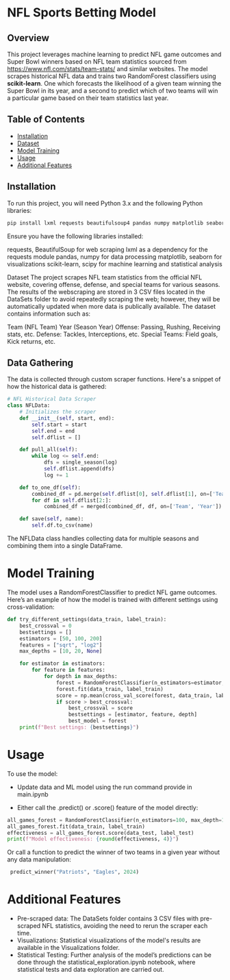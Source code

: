 # NFL Sports Betting Model

## Overview
This project leverages machine learning to predict NFL game outcomes and Super Bowl winners based on NFL team statistics sourced from https://www.nfl.com/stats/team-stats/ and similar websites. The model scrapes historical NFL data and trains two RandomForest classifiers using **scikit-learn**. One which forecasts the likelihood of a given team winning the Super Bowl in its year, and a second to predict which of two teams will win a particular game based on their team statistics last year.

## Table of Contents
- [Installation](#installation)
- [Dataset](#dataset)
- [Model Training](#model-training)
- [Usage](#usage)
- [Additional Features](#additional-features)

## Installation
To run this project, you will need Python 3.x and the following Python libraries:

```bash
pip install lxml requests beautifulsoup4 pandas numpy matplotlib seaborn scikit-learn scipy
```
Ensure you have the following libraries installed:

requests, BeautifulSoup for web scraping
lxml as a dependency for the requests module
pandas, numpy for data processing
matplotlib, seaborn for visualizations
scikit-learn, scipy for machine learning and statistical analysis

Dataset
The project scrapes NFL team statistics from the official NFL website, covering offense, defense, and special teams for various seasons. The results of the webscraping are stored in 3 CSV files located in the DataSets folder to avoid repeatedly scraping the web; however, they will be automatically updated when more data is publically available. The dataset contains information such as:

Team (NFL Team)
Year (Season Year)
Offense: Passing, Rushing, Receiving stats, etc.
Defense: Tackles, Interceptions, etc.
Special Teams: Field goals, Kick returns, etc.

## Data Gathering
The data is collected through custom scraper functions. Here's a snippet of how the historical data is gathered:

``` python
# NFL Historical Data Scraper
class NFLData:
    # Initializes the scraper
    def __init__(self, start, end):
        self.start = start
        self.end = end
        self.dflist = []

    def pull_all(self):
        while log <= self.end:
            dfs = single_season(log)
            self.dflist.append(dfs)
            log += 1

    def to_one_df(self):
        combined_df = pd.merge(self.dflist[0], self.dflist[1], on=['Team', 'Year'])
        for df in self.dflist[2:]:
            combined_df = merged(combined_df, df, on=['Team', 'Year'])

    def save(self, name):
        self.df.to_csv(name)
```

The NFLData class handles collecting data for multiple seasons and combining them into a single DataFrame.

# Model Training
The model uses a RandomForestClassifier to predict NFL game outcomes. Here’s an example of how the model is trained with different settings using cross-validation:

``` python 
def try_different_settings(data_train, label_train):
    best_crossval = 0
    bestsettings = []
    estimators = [50, 100, 200]
    features = ["sqrt", "log2"]
    max_depths = [10, 20, None]

    for estimator in estimators:
        for feature in features:
            for depth in max_depths:
                forest = RandomForestClassifier(n_estimators=estimator, max_features=feature, max_depth=depth)
                forest.fit(data_train, label_train)
                score = np.mean(cross_val_score(forest, data_train, label_train))
                if score > best_crossval:
                    best_crossval = score
                    bestsettings = [estimator, feature, depth]
                    best_model = forest
    print(f"Best settings: {bestsettings}")

```



# Usage
To use the model:

- Update data and ML model using the run command provide in main.ipynb

- Either call the .predict() or .score() feature of the model directly:
``` python
all_games_forest = RandomForestClassifier(n_estimators=100, max_depth=10, max_features="sqrt", random_state=110)
all_games_forest.fit(data_train, label_train)
effectiveness = all_games_forest.score(data_test, label_test)
print(f"Model effectiveness: {round(effectiveness, 4)}")
```

Or call a function to predict the winner of two teams in a given year without any data manipulation:
``` python
 predict_winner("Patriots", "Eagles", 2024)
```
# Additional Features
- Pre-scraped data: The DataSets folder contains 3 CSV files with pre-scraped NFL statistics, avoiding the need to rerun the scraper each time.
- Visualizations: Statistical visualizations of the model's results are available in the Visualizations folder.
- Statistical Testing: Further analysis of the model’s predictions can be done through the statistical_exploration.ipynb notebook, where statistical tests and data exploration are carried out.
